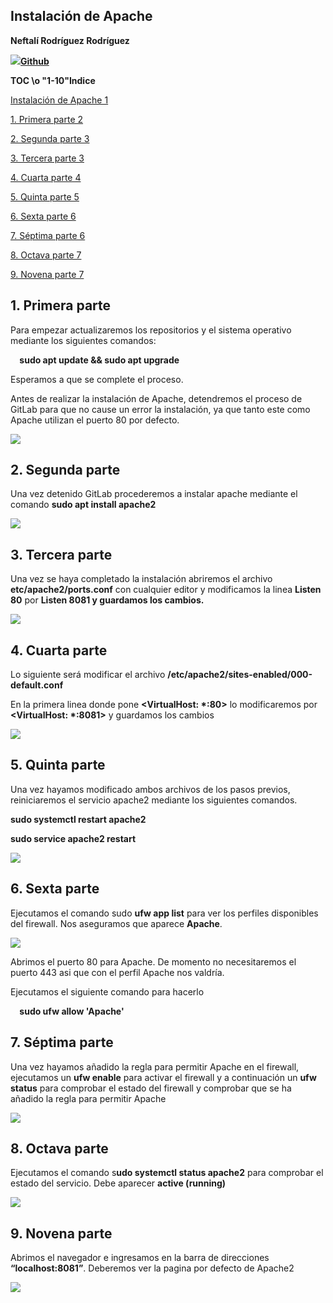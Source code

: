 ﻿## **Instalación de Apache**

**Neftalí Rodríguez Rodríguez**

![](Aspose.Words.ce1d8df1-c476-42b8-9e33-91224b0fcf1d.001.jpeg)[**Github**](https://github.com/InKu3uS/)


**TOC \o "1-10"Indice**

[Instalación de Apache	1](#__RefHeading___Toc445_2750294972)

[1. Primera parte	2](#__RefHeading___Toc5479_4026787900)

[2. Segunda parte	3](#__RefHeading___Toc5481_4026787900)

[3. Tercera parte	3](#__RefHeading___Toc5587_4026787900)

[4. Cuarta parte	4](#__RefHeading___Toc5589_4026787900)

[5. Quinta parte	5](#__RefHeading___Toc5591_4026787900)

[6. Sexta parte	6](#__RefHeading___Toc539_3601191662)

[7. Séptima parte	6](#__RefHeading___Toc541_3601191662)

[8. Octava parte	7](#__RefHeading___Toc543_3601191662)

[9. Novena parte	7](#__RefHeading___Toc545_3601191662)









## **1. Primera parte**

Para empezar actualizaremos los repositorios y el sistema operativo mediante los siguientes comandos:

`  `**sudo apt update && sudo apt upgrade**

Esperamos a que se complete el proceso.


Antes de realizar la instalación de Apache, detendremos el proceso de GitLab para que no cause un error la instalación, ya que tanto este como Apache utilizan el puerto 80 por defecto.




![](Aspose.Words.ce1d8df1-c476-42b8-9e33-91224b0fcf1d.002.png)










## **2. Segunda parte**


Una vez detenido GitLab procederemos a instalar apache mediante el comando **sudo apt install apache2**

![](Aspose.Words.ce1d8df1-c476-42b8-9e33-91224b0fcf1d.003.png)
## **3. Tercera parte**


Una vez se haya completado la instalación abriremos el archivo **etc/apache2/ports.conf** con cualquier editor y modificamos la linea **Listen 80** por **Listen 8081 y guardamos los cambios.**


![](Aspose.Words.ce1d8df1-c476-42b8-9e33-91224b0fcf1d.004.png)

## **4. Cuarta parte**


Lo siguiente será modificar el archivo **/etc/apache2/sites-enabled/000-default.conf**

En la primera linea donde pone **<VirtualHost: \*:80>** lo modificaremos por **<VirtualHost: \*:8081>** y guardamos los cambios


![](Aspose.Words.ce1d8df1-c476-42b8-9e33-91224b0fcf1d.005.png)











## **5. Quinta parte**


Una vez hayamos modificado ambos archivos de los pasos previos, reiniciaremos el servicio apache2 mediante los siguientes comandos.


**sudo systemctl restart apache2**

**sudo service apache2 restart**


![](Aspose.Words.ce1d8df1-c476-42b8-9e33-91224b0fcf1d.006.png)


## **6. Sexta parte**


Ejecutamos el comando sudo **ufw app list** para ver los perfiles disponibles del firewall. Nos aseguramos que aparece **Apache**.

![](Aspose.Words.ce1d8df1-c476-42b8-9e33-91224b0fcf1d.007.png)










Abrimos el puerto 80 para Apache. De momento no necesitaremos el puerto 443 asi que con el perfil Apache nos valdría.

Ejecutamos el siguiente comando para hacerlo

`  `**sudo ufw allow 'Apache'**










## **7. Séptima parte**

Una vez hayamos añadido la regla para permitir Apache en el firewall, ejecutamos un **ufw enable** para activar el firewall y a continuación un **ufw status** para comprobar el estado del firewall y comprobar que se ha añadido la regla para permitir Apache

![](Aspose.Words.ce1d8df1-c476-42b8-9e33-91224b0fcf1d.008.png)


## **8. Octava parte**
Ejecutamos el comando s**udo systemctl status apache2** para comprobar el estado del servicio. Debe aparecer **active (running)**

![](Aspose.Words.ce1d8df1-c476-42b8-9e33-91224b0fcf1d.009.png)

## **9. Novena parte**

Abrimos el navegador e ingresamos en la barra de direcciones **“localhost:8081”**. Deberemos ver la pagina por defecto de Apache2

![](Aspose.Words.ce1d8df1-c476-42b8-9e33-91224b0fcf1d.010.png)
